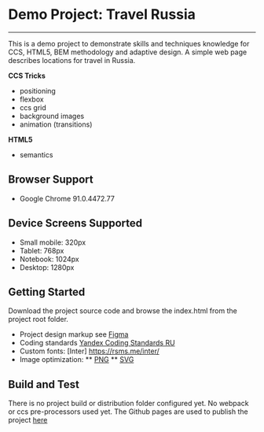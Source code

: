 # Demo Project: Travel Russia
------
This is a demo project to demonstrate skills and techniques knowledge for CCS, HTML5, BEM methodology and adaptive design.
A simple web page describes locations for travel in Russia.

**CCS Tricks**
* positioning
* flexbox
* ccs grid
* background images
* animation (transitions)

**HTML5**
* semantics

## Browser Support
* Google Chrome 91.0.4472.77

## Device Screens Supported
* Small mobile: 320px
* Tablet: 768px
* Notebook: 1024px
* Desktop: 1280px

## Getting Started
Download the project source code and browse the index.html from the project root folder.
* Project design markup see [Figma](https://www.figma.com/file/5S2WSbEFL6awjVWJ0NWL8Q/Sprint-3_-Russia-_-desktop-mobile?node-id=28503%3A0)
* Coding standards [Yandex Coding Standards RU](https://code.s3.yandex.net/frontend-developer/landings/layout-design-rules/index.html)
* Custom fonts: [Inter] https://rsms.me/inter/
* Image optimization:
  ** [PNG](https://tinypng.com/)
  ** [SVG](https://jakearchibald.github.io/svgomg/)

## Build and Test
There is no project build or distribution folder configured yet. No webpack or ccs pre-processors used yet.
The Github pages are used to publish the project [here](https://katerina-marchenkova.github.io/russian-travel/)

